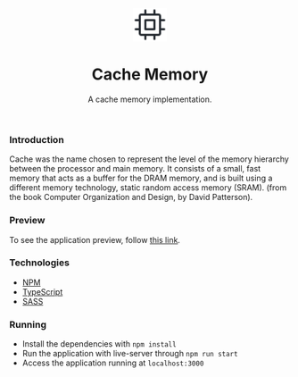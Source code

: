<br/>

<div align="center">
    <img src="doc/cpu.svg" width="60" height="60" />
    <h1>Cache Memory</h1>
    <p>A cache memory implementation.</p>
</div>

<br/>

### Introduction

Cache was the name chosen to represent the level of the memory hierarchy between the processor and main memory. It consists of a small, fast memory that acts as a buffer for the DRAM memory, and is built using a different memory technology, static random access memory (SRAM). (from the book Computer Organization and Design, by David Patterson).

### Preview

To see the application preview, follow [this link](https://github.com/joziasmartini/cache-memory/blob/main/doc/preview.png).

### Technologies

- [NPM](https://www.npmjs.com/)
- [TypeScript](https://www.typescriptlang.org/)
- [SASS](https://sass-lang.com/)

### Running

- Install the dependencies with `npm install`
- Run the application with live-server through `npm run start`
- Access the application running at `localhost:3000`
